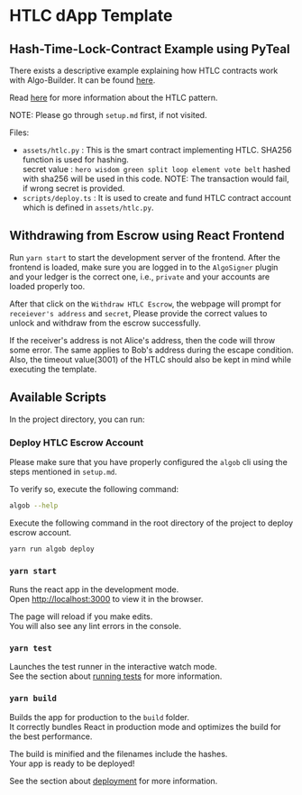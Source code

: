 # HTLC dApp Template

## Hash-Time-Lock-Contract Example using PyTeal

There exists a descriptive example explaining how HTLC contracts work with Algo-Builder. It can be found [here](https://github.com/scale-it/algo-builder/tree/master/examples/htlc-pyteal-ts).

Read [here](https://en.bitcoin.it/wiki/Hash_Time_Locked_Contracts) for more information about the HTLC pattern.

NOTE: Please go through `setup.md` first, if not visited.

Files:

* `assets/htlc.py` : This is the smart contract implementing HTLC. SHA256 function is used for hashing. <br />
        secret value : `hero wisdom green split loop element vote belt` hashed with sha256 will be used in this code.
        NOTE: The transaction would fail, if wrong secret is provided.
* `scripts/deploy.ts` : It is used to create and fund HTLC contract account which is defined in `assets/htlc.py`.


## Withdrawing from Escrow using React Frontend

Run `yarn start` to start the development server of the frontend. After the frontend is loaded, make sure you are logged in to the `AlgoSigner` plugin and your ledger is the correct one, i.e., `private` and your accounts are loaded properly too.

After that click on the `Withdraw HTLC Escrow`, the webpage will prompt for `receiever's address` and `secret`, Please provide the correct values to unlock and withdraw from the escrow successfully.

If the receiver's address is not Alice's address, then the code will throw some error. The same applies to Bob's address during the escape condition. 
Also, the timeout value(3001) of the HTLC should also be kept in mind while executing the template.

## Available Scripts

In the project directory, you can run:

### Deploy HTLC Escrow Account

Please make sure that you have properly configured the `algob` cli using the steps mentioned in `setup.md`. 

To verify so, execute the following command:
```bash
algob --help
```

Execute the following command in the root directory of the project to deploy escrow account.
```bash
yarn run algob deploy
```

### `yarn start`

Runs the react app in the development mode.\
Open [http://localhost:3000](http://localhost:3000) to view it in the browser.

The page will reload if you make edits.\
You will also see any lint errors in the console.

### `yarn test`

Launches the test runner in the interactive watch mode.\
See the section about [running tests](https://facebook.github.io/create-react-app/docs/running-tests) for more information.

### `yarn build`

Builds the app for production to the `build` folder.\
It correctly bundles React in production mode and optimizes the build for the best performance.

The build is minified and the filenames include the hashes.\
Your app is ready to be deployed!

See the section about [deployment](https://facebook.github.io/create-react-app/docs/deployment) for more information.
